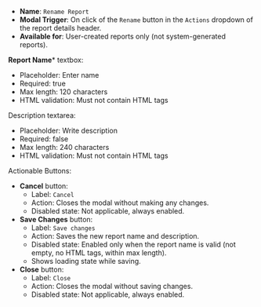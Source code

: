 * **Name**: `Rename Report`
* **Modal Trigger**: On click of the `Rename` button in the `Actions` dropdown of the report details header.
* **Available for**: User-created reports only (not system-generated reports).

**Report Name*** textbox:
* Placeholder: Enter name
* Required: true
* Max length: 120 characters
* HTML validation: Must not contain HTML tags

Description textarea:
* Placeholder: Write description
* Required: false
* Max length: 240 characters
* HTML validation: Must not contain HTML tags

Actionable Buttons:
- **Cancel** button:
    - Label: `Cancel`
    - Action: Closes the modal without making any changes.
    - Disabled state: Not applicable, always enabled.
- **Save Changes** button:
    - Label: `Save changes`
    - Action: Saves the new report name and description.
    - Disabled state: Enabled only when the report name is valid (not empty, no HTML tags, within max length).
    - Shows loading state while saving.
- **Close** button:
    - Label: `Close`
    - Action: Closes the modal without saving changes.
    - Disabled state: Not applicable, always enabled.